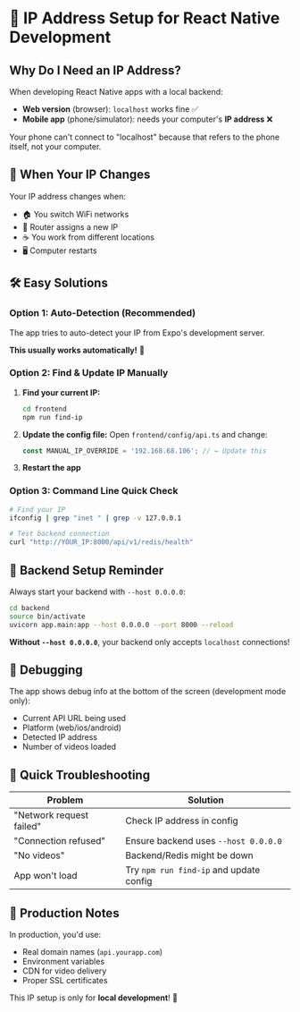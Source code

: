 # 📱 IP Address Setup for React Native Development

## Why Do I Need an IP Address?

When developing React Native apps with a local backend:

- **Web version** (browser): `localhost` works fine ✅
- **Mobile app** (phone/simulator): needs your computer's **IP address** ❌

Your phone can't connect to "localhost" because that refers to the phone itself, not your computer.

## 🔄 When Your IP Changes

Your IP address changes when:
- 🏠 You switch WiFi networks
- 🔄 Router assigns a new IP  
- ☕ You work from different locations
- 🖥️ Computer restarts

## 🛠️ Easy Solutions

### Option 1: Auto-Detection (Recommended)
The app tries to auto-detect your IP from Expo's development server.

**This usually works automatically!** 🎉

### Option 2: Find & Update IP Manually

1. **Find your current IP:**
   ```bash
   cd frontend
   npm run find-ip
   ```

2. **Update the config file:**
   Open `frontend/config/api.ts` and change:
   ```typescript
   const MANUAL_IP_OVERRIDE = '192.168.68.106'; // ← Update this
   ```

3. **Restart the app**

### Option 3: Command Line Quick Check
```bash
# Find your IP
ifconfig | grep "inet " | grep -v 127.0.0.1

# Test backend connection
curl "http://YOUR_IP:8000/api/v1/redis/health"
```

## 🚀 Backend Setup Reminder

Always start your backend with `--host 0.0.0.0`:

```bash
cd backend
source bin/activate
uvicorn app.main:app --host 0.0.0.0 --port 8000 --reload
```

**Without `--host 0.0.0.0`**, your backend only accepts `localhost` connections!

## 🐛 Debugging

The app shows debug info at the bottom of the screen (development mode only):
- Current API URL being used
- Platform (web/ios/android)  
- Detected IP address
- Number of videos loaded

## 📝 Quick Troubleshooting

| Problem | Solution |
|---------|----------|
| "Network request failed" | Check IP address in config |
| "Connection refused" | Ensure backend uses `--host 0.0.0.0` |
| "No videos" | Backend/Redis might be down |
| App won't load | Try `npm run find-ip` and update config |

## 🎯 Production Notes

In production, you'd use:
- Real domain names (`api.yourapp.com`)
- Environment variables
- CDN for video delivery
- Proper SSL certificates

This IP setup is only for **local development**! 🚧 